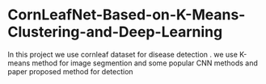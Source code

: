 # CornLeafNet-Based-on-K-Means-Clustering-and-Deep-Learning
In this project we use cornleaf dataset for disease detection . we use K-means method for image segmention and some popular CNN methods and paper proposed method for detection
